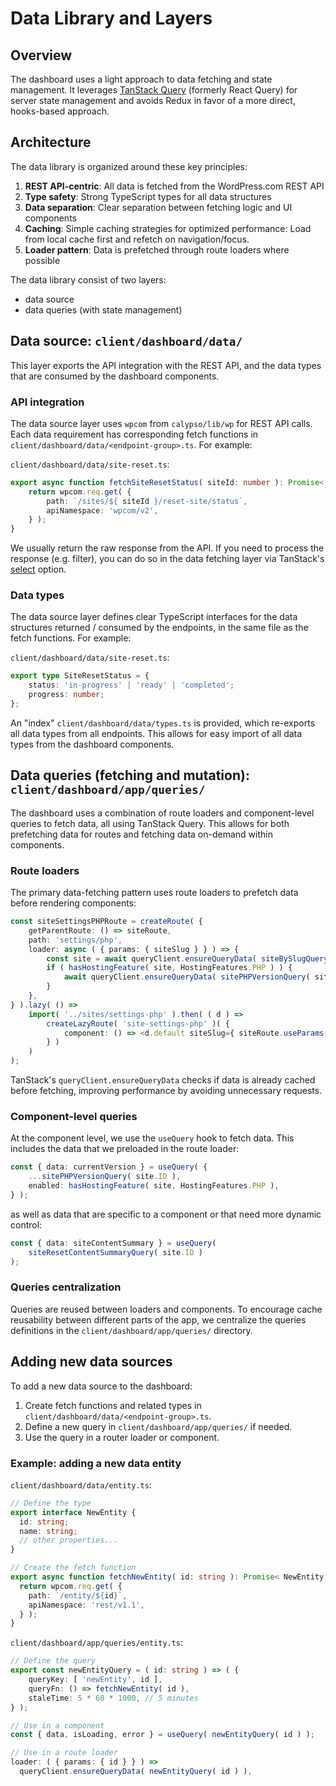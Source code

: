 # Data Library and Layers

## Overview

The dashboard uses a light approach to data fetching and state management. It leverages [TanStack Query](https://tanstack.com/query) (formerly React Query) for server state management and avoids Redux in favor of a more direct, hooks-based approach.

## Architecture

The data library is organized around these key principles:

1. **REST API-centric**: All data is fetched from the WordPress.com REST API
2. **Type safety**: Strong TypeScript types for all data structures
3. **Data separation**: Clear separation between fetching logic and UI components
4. **Caching**: Simple caching strategies for optimized performance: Load from local cache first and refetch on navigation/focus.
5. **Loader pattern**: Data is prefetched through route loaders where possible

The data library consist of two layers:

- data source
- data queries (with state management)

## Data source: `client/dashboard/data/`

This layer exports the API integration with the REST API, and the data types that are consumed by the dashboard components.

### API integration

The data source layer uses `wpcom` from `calypso/lib/wp` for REST API calls. Each data requirement has corresponding fetch functions in `client/dashboard/data/<endpoint-group>.ts`. For example:

`client/dashboard/data/site-reset.ts`:
```typescript
export async function fetchSiteResetStatus( siteId: number ): Promise< SiteResetStatus > {
	return wpcom.req.get( {
		path: `/sites/${ siteId }/reset-site/status`,
		apiNamespace: 'wpcom/v2',
	} );
}
```

We usually return the raw response from the API. If you need to process the response (e.g. filter), you can do so in the data fetching layer via TanStack's [select](https://tanstack.com/query/latest/docs/framework/react/guides/render-optimizations#select) option.

### Data types

The data source layer defines clear TypeScript interfaces for the data structures returned / consumed by the endpoints, in the same file as the fetch functions. For example:

`client/dashboard/data/site-reset.ts`:
```typescript
export type SiteResetStatus = {
	status: 'in-progress' | 'ready' | 'completed';
	progress: number;
};
```

An "index" `client/dashboard/data/types.ts` is provided, which re-exports all data types from all endpoints. This allows for easy import of all data types from the dashboard components.

## Data queries (fetching and mutation): `client/dashboard/app/queries/`

The dashboard uses a combination of route loaders and component-level queries to fetch data, all using TanStack Query. This allows for both prefetching data for routes and fetching data on-demand within components.

### Route loaders

The primary data-fetching pattern uses route loaders to prefetch data before rendering components:

```typescript
const siteSettingsPHPRoute = createRoute( {
	getParentRoute: () => siteRoute,
	path: 'settings/php',
	loader: async ( { params: { siteSlug } } ) => {
		const site = await queryClient.ensureQueryData( siteBySlugQuery( siteSlug ) );
		if ( hasHostingFeature( site, HostingFeatures.PHP ) ) {
			await queryClient.ensureQueryData( sitePHPVersionQuery( site.ID ) );
		}
	},
} ).lazy( () =>
	import( '../sites/settings-php' ).then( ( d ) =>
		createLazyRoute( 'site-settings-php' )( {
			component: () => <d.default siteSlug={ siteRoute.useParams().siteSlug } />,
		} )
	)
);
```

TanStack's `queryClient.ensureQueryData` checks if data is already cached before fetching, improving performance by avoiding unnecessary requests.

### Component-level queries

At the component level, we use the `useQuery` hook to fetch data. This includes the data that we preloaded in the route loader:


```typescript
const { data: currentVersion } = useQuery( {
	...sitePHPVersionQuery( site.ID ),
	enabled: hasHostingFeature( site, HostingFeatures.PHP ),
} );
```

as well as data that are specific to a component or that need more dynamic control:

```typescript
const { data: siteContentSummary } = useQuery(
	siteResetContentSummaryQuery( site.ID )
);
```

### Queries centralization

Queries are reused between loaders and components. To encourage cache reusability between different parts of the app, we centralize the queries definitions in the `client/dashboard/app/queries/` directory.

## Adding new data sources

To add a new data source to the dashboard:

1. Create fetch functions and related types in `client/dashboard/data/<endpoint-group>.ts`.
3. Define a new query in `client/dashboard/app/queries/` if needed.
4. Use the query in a router loader or component.

### Example: adding a new data entity

`client/dashboard/data/entity.ts`:
```typescript
// Define the type
export interface NewEntity {
  id: string;
  name: string;
  // other properties...
}

// Create the fetch function
export async function fetchNewEntity( id: string ): Promise< NewEntity > {
  return wpcom.req.get( {
    path: `/entity/${id}`,
    apiNamespace: 'rest/v1.1',
  } );
}
```

`client/dashboard/app/queries/entity.ts`:
```typescript
// Define the query
export const newEntityQuery = ( id: string ) => ( {
	queryKey: [ 'newEntity', id ],
	queryFn: () => fetchNewEntity( id ),
	staleTime: 5 * 60 * 1000, // 5 minutes
} );
```

```typescript
// Use in a component
const { data, isLoading, error } = useQuery( newEntityQuery( id ) );

// Use in a route loader
loader: ( { params: { id } } ) =>
  queryClient.ensureQueryData( newEntityQuery( id ) ),
```
